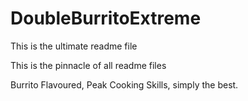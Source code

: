 # DoubleBurritoExtreme

This is the ultimate readme file

This is the pinnacle of all readme files

Burrito Flavoured,
Peak Cooking Skills,
simply the best.
